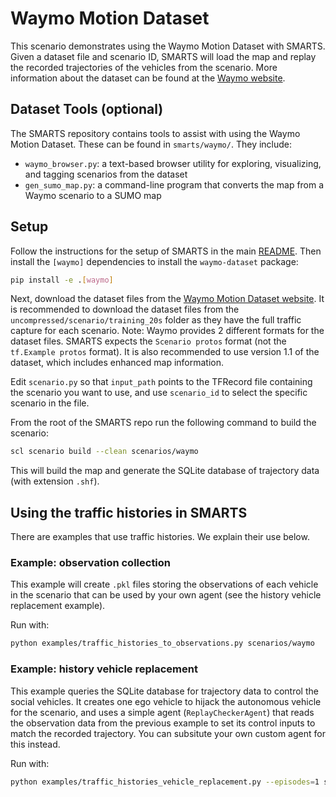 # Waymo Motion Dataset

This scenario demonstrates using the Waymo Motion Dataset with SMARTS. Given a dataset file and scenario ID, SMARTS will load the map and replay the recorded trajectories of the vehicles from the scenario. More information about the dataset can be found at the [Waymo website](https://waymo.com/open/data/motion/).

## Dataset Tools (optional)

The SMARTS repository contains tools to assist with using the Waymo Motion Dataset. These can be found in `smarts/waymo/`. They include:
- `waymo_browser.py`: a text-based browser utility for exploring, visualizing, and tagging scenarios from the dataset
- `gen_sumo_map.py`: a command-line program that converts the map from a Waymo scenario to a SUMO map

## Setup

Follow the instructions for the setup of SMARTS in the main [README](https://github.com/huawei-noah/SMARTS/). Then install the `[waymo]` dependencies to install the `waymo-dataset` package:

```bash
pip install -e .[waymo]
```

Next, download the dataset files from the [Waymo Motion Dataset website](https://waymo.com/open/download/#). It is recommended to download the dataset files from the `uncompressed/scenario/training_20s` folder as they have the full traffic capture for each scenario. Note: Waymo provides 2 different formats for the dataset files. SMARTS expects the `Scenario protos` format (not the `tf.Example protos` format). It is also recommended to use version 1.1 of the dataset, which includes enhanced map information.

Edit `scenario.py` so that `input_path` points to the TFRecord file containing the scenario you want to use, and use `scenario_id` to select the specific scenario in the file.

From the root of the SMARTS repo run the following command to build the scenario:

```bash
scl scenario build --clean scenarios/waymo
```

This will build the map and generate the SQLite database of trajectory data (with extension `.shf`).

## Using the traffic histories in SMARTS

There are examples that use traffic histories. We explain their use below.

### Example: observation collection

This example will create `.pkl` files storing the observations of each vehicle in the scenario that can be used by your own agent (see the history vehicle replacement example).

Run with:

```bash
python examples/traffic_histories_to_observations.py scenarios/waymo
```

### Example: history vehicle replacement

This example queries the SQLite database for trajectory data to control the social vehicles. It creates one ego vehicle to hijack the autonomous vehicle for the scenario, and uses a simple agent (`ReplayCheckerAgent`) that reads the observation data from the previous example to set its control inputs to match the recorded trajectory. You can subsitute your own custom agent for this instead.

Run with:

```bash
python examples/traffic_histories_vehicle_replacement.py --episodes=1 scenarios/waymo
```
